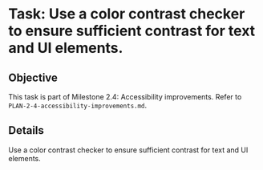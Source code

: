 # Task: Use a color contrast checker to ensure sufficient contrast for text and UI elements.

## Objective
This task is part of Milestone 2.4: Accessibility improvements. Refer to `PLAN-2-4-accessibility-improvements.md`.

## Details
Use a color contrast checker to ensure sufficient contrast for text and UI elements.
